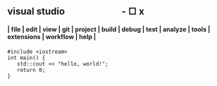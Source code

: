 ## visual studio &nbsp;&nbsp;&nbsp;&nbsp;&nbsp;&nbsp;&nbsp;&nbsp;&nbsp;&nbsp;&nbsp;&nbsp;&nbsp;&nbsp;&nbsp;&nbsp;&nbsp;&nbsp;&nbsp;&nbsp;&nbsp;&nbsp;&nbsp;&nbsp; - □ x
 #### | file | edit | view | git | project | build | debug | test | analyze | tools | extensions | workflow | help |

```
#include <iostream>
int main() {
   std::cout << "hello, world!";
   return 0;
}
```
